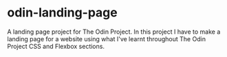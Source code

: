 # odin-landing-page
A landing page project for The Odin Project.
In this project I have to make a landing page for a website using what I've learnt throughout The Odin Project CSS and Flexbox sections.
